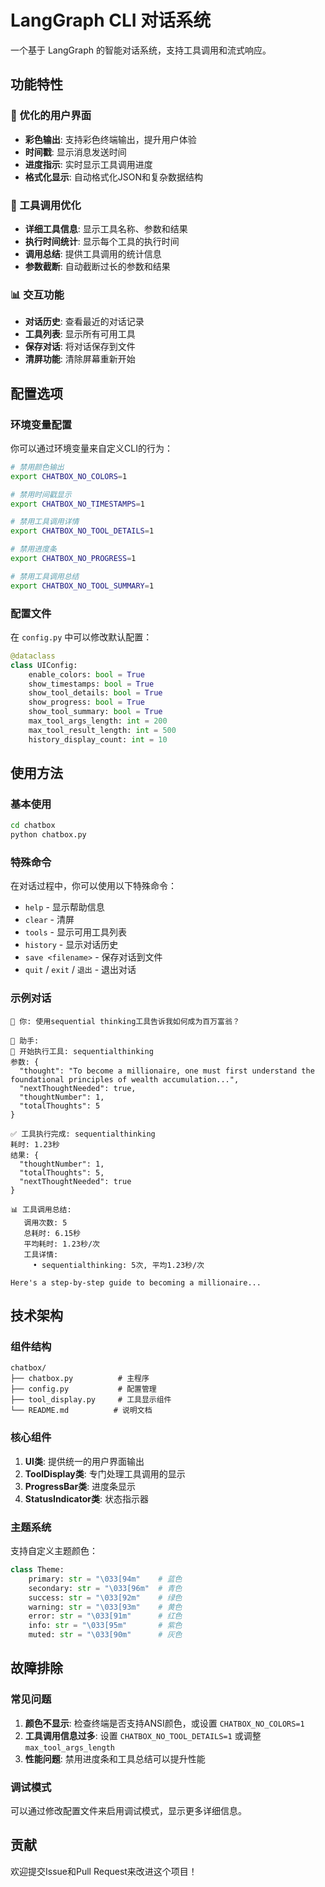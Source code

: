 # LangGraph CLI 对话系统

一个基于 LangGraph 的智能对话系统，支持工具调用和流式响应。

## 功能特性

### 🎨 优化的用户界面
- **彩色输出**: 支持彩色终端输出，提升用户体验
- **时间戳**: 显示消息发送时间
- **进度指示**: 实时显示工具调用进度
- **格式化显示**: 自动格式化JSON和复杂数据结构

### 🔧 工具调用优化
- **详细工具信息**: 显示工具名称、参数和结果
- **执行时间统计**: 显示每个工具的执行时间
- **调用总结**: 提供工具调用的统计信息
- **参数截断**: 自动截断过长的参数和结果

### 📊 交互功能
- **对话历史**: 查看最近的对话记录
- **工具列表**: 显示所有可用工具
- **保存对话**: 将对话保存到文件
- **清屏功能**: 清除屏幕重新开始

## 配置选项

### 环境变量配置

你可以通过环境变量来自定义CLI的行为：

```bash
# 禁用颜色输出
export CHATBOX_NO_COLORS=1

# 禁用时间戳显示
export CHATBOX_NO_TIMESTAMPS=1

# 禁用工具调用详情
export CHATBOX_NO_TOOL_DETAILS=1

# 禁用进度条
export CHATBOX_NO_PROGRESS=1

# 禁用工具调用总结
export CHATBOX_NO_TOOL_SUMMARY=1
```

### 配置文件

在 `config.py` 中可以修改默认配置：

```python
@dataclass
class UIConfig:
    enable_colors: bool = True
    show_timestamps: bool = True
    show_tool_details: bool = True
    show_progress: bool = True
    show_tool_summary: bool = True
    max_tool_args_length: int = 200
    max_tool_result_length: int = 500
    history_display_count: int = 10
```

## 使用方法

### 基本使用

```bash
cd chatbox
python chatbox.py
```

### 特殊命令

在对话过程中，你可以使用以下特殊命令：

- `help` - 显示帮助信息
- `clear` - 清屏
- `tools` - 显示可用工具列表
- `history` - 显示对话历史
- `save <filename>` - 保存对话到文件
- `quit` / `exit` / `退出` - 退出对话

### 示例对话

```
👤 你: 使用sequential thinking工具告诉我如何成为百万富翁？

🤖 助手: 
🔧 开始执行工具: sequentialthinking
参数: {
  "thought": "To become a millionaire, one must first understand the foundational principles of wealth accumulation...",
  "nextThoughtNeeded": true,
  "thoughtNumber": 1,
  "totalThoughts": 5
}

✅ 工具执行完成: sequentialthinking
耗时: 1.23秒
结果: {
  "thoughtNumber": 1,
  "totalThoughts": 5,
  "nextThoughtNeeded": true
}

📊 工具调用总结:
   调用次数: 5
   总耗时: 6.15秒
   平均耗时: 1.23秒/次
   工具详情:
     • sequentialthinking: 5次, 平均1.23秒/次

Here's a step-by-step guide to becoming a millionaire...
```

## 技术架构

### 组件结构

```
chatbox/
├── chatbox.py          # 主程序
├── config.py           # 配置管理
├── tool_display.py     # 工具显示组件
└── README.md          # 说明文档
```

### 核心组件

1. **UI类**: 提供统一的用户界面输出
2. **ToolDisplay类**: 专门处理工具调用的显示
3. **ProgressBar类**: 进度条显示
4. **StatusIndicator类**: 状态指示器

### 主题系统

支持自定义主题颜色：

```python
class Theme:
    primary: str = "\033[94m"    # 蓝色
    secondary: str = "\033[96m"  # 青色
    success: str = "\033[92m"    # 绿色
    warning: str = "\033[93m"    # 黄色
    error: str = "\033[91m"      # 红色
    info: str = "\033[95m"       # 紫色
    muted: str = "\033[90m"      # 灰色
```

## 故障排除

### 常见问题

1. **颜色不显示**: 检查终端是否支持ANSI颜色，或设置 `CHATBOX_NO_COLORS=1`
2. **工具调用信息过多**: 设置 `CHATBOX_NO_TOOL_DETAILS=1` 或调整 `max_tool_args_length`
3. **性能问题**: 禁用进度条和工具总结可以提升性能

### 调试模式

可以通过修改配置文件来启用调试模式，显示更多详细信息。

## 贡献

欢迎提交Issue和Pull Request来改进这个项目！ 